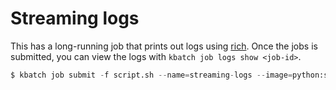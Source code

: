 # Streaming logs

This has a long-running job that prints out logs using [rich][rich].
Once the jobs is submitted, you can view the logs with `kbatch job logs show <job-id>`.

```python
$ kbatch job submit -f script.sh --name=streaming-logs --image=python:slim --command='["sh", "script.sh"]'
```


[rich]: https://rich.readthedocs.io/
